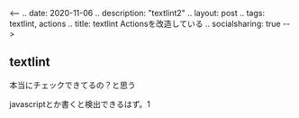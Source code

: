 <--
.. date: 2020-11-06
.. description: "textlint2"
.. layout: post
.. tags: textlint, actions
.. title: textlint Actionsを改造している
.. socialsharing: true
-->

## textlint

本当にチェックできてるの？と思う

javascriptとか書くと検出できるはず。1